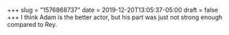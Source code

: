 +++
slug = "1576868737"
date = 2019-12-20T13:05:37-05:00
draft = false
+++
I think Adam is the better actor, but his part was just not strong enough compared to Rey.